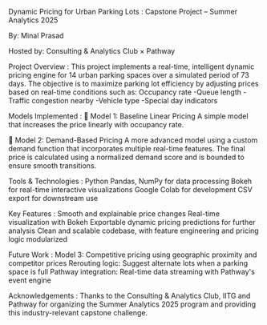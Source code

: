 Dynamic Pricing for Urban Parking Lots : 
Capstone Project – Summer Analytics 2025

By: Minal Prasad

Hosted by: Consulting & Analytics Club × Pathway

Project Overview : 
This project implements a real-time, intelligent dynamic pricing engine for 14 urban parking spaces over a simulated period of 73 days. The objective is to maximize parking lot efficiency by adjusting prices based on real-time conditions such as:
Occupancy rate
-Queue length
-Traffic congestion nearby
-Vehicle type
-Special day indicators

Models Implemented : 
🔹 Model 1: Baseline Linear Pricing
A simple model that increases the price linearly with occupancy rate.

🔹 Model 2: Demand-Based Pricing
A more advanced model using a custom demand function that incorporates multiple real-time features. The final price is calculated using a normalized demand score and is bounded to ensure smooth transitions.

Tools & Technologies :
Python 
Pandas, NumPy for data processing
Bokeh for real-time interactive visualizations
Google Colab for development
CSV export for downstream use

Key Features :
Smooth and explainable price changes
Real-time visualization with Bokeh
Exportable dynamic pricing predictions for further analysis
Clean and scalable codebase, with feature engineering and pricing logic modularized

 Future Work :
Model 3: Competitive pricing using geographic proximity and competitor prices
Rerouting logic: Suggest alternate lots when a parking space is full
Pathway integration: Real-time data streaming with Pathway's event engine

Acknowledgements :
Thanks to the Consulting & Analytics Club, IITG and Pathway for organizing the Summer Analytics 2025 program and providing this industry-relevant capstone challenge.











